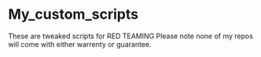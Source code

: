 # My_custom_scripts
These are tweaked scripts for RED TEAMING
Please note none of my repos will come with either warrenty or guarantee.
